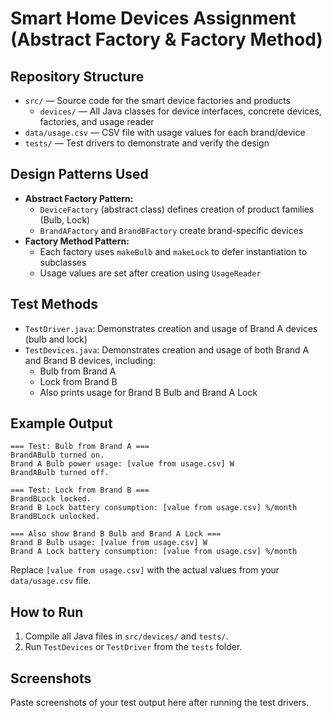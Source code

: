 # Smart Home Devices Assignment (Abstract Factory & Factory Method)

## Repository Structure

- `src/` — Source code for the smart device factories and products
  - `devices/` — All Java classes for device interfaces, concrete devices, factories, and usage reader
- `data/usage.csv` — CSV file with usage values for each brand/device
- `tests/` — Test drivers to demonstrate and verify the design

## Design Patterns Used

- **Abstract Factory Pattern:**
  - `DeviceFactory` (abstract class) defines creation of product families (Bulb, Lock)
  - `BrandAFactory` and `BrandBFactory` create brand-specific devices
- **Factory Method Pattern:**
  - Each factory uses `makeBulb` and `makeLock` to defer instantiation to subclasses
  - Usage values are set after creation using `UsageReader`

## Test Methods

- `TestDriver.java`: Demonstrates creation and usage of Brand A devices (bulb and lock)
- `TestDevices.java`: Demonstrates creation and usage of both Brand A and Brand B devices, including:
  - Bulb from Brand A
  - Lock from Brand B
  - Also prints usage for Brand B Bulb and Brand A Lock

## Example Output

```
=== Test: Bulb from Brand A ===
BrandABulb turned on.
Brand A Bulb power usage: [value from usage.csv] W
BrandABulb turned off.

=== Test: Lock from Brand B ===
BrandBLock locked.
Brand B Lock battery consumption: [value from usage.csv] %/month
BrandBLock unlocked.

=== Also show Brand B Bulb and Brand A Lock ===
Brand B Bulb usage: [value from usage.csv] W
Brand A Lock battery consumption: [value from usage.csv] %/month
```

Replace `[value from usage.csv]` with the actual values from your `data/usage.csv` file.

## How to Run

1. Compile all Java files in `src/devices/` and `tests/`.
2. Run `TestDevices` or `TestDriver` from the `tests` folder.

## Screenshots

Paste screenshots of your test output here after running the test drivers.
